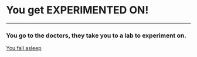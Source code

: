 # You get **EXPERIMENTED ON!**
---

### You go to the doctors, they take you to a lab to experiment on.

[You fall asleep](./readme.md)
